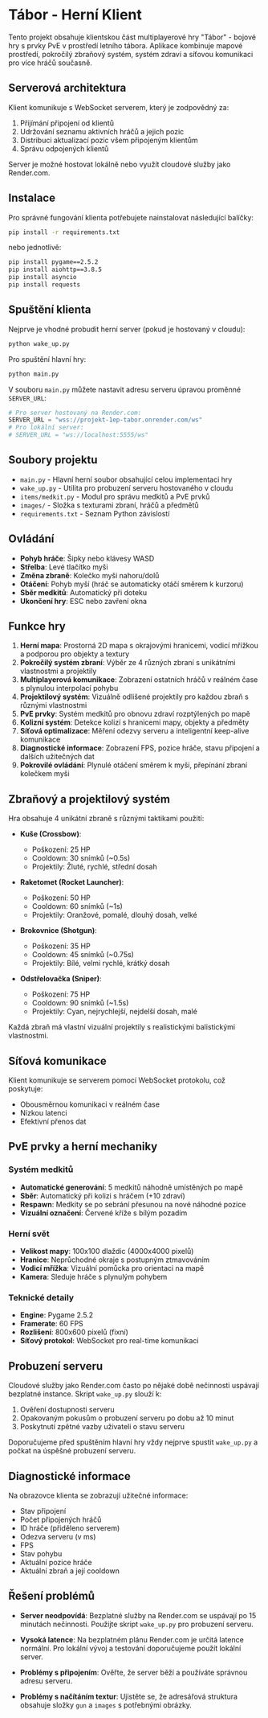 # Tábor - Herní Klient

Tento projekt obsahuje klientskou část multiplayerové hry "Tábor" - bojové hry s prvky PvE v prostředí letního tábora. Aplikace kombinuje mapové prostředí, pokročilý zbraňový systém, systém zdraví a síťovou komunikaci pro více hráčů současně.

## Serverová architektura

Klient komunikuje s WebSocket serverem, který je zodpovědný za:

1. Přijímání připojení od klientů
2. Udržování seznamu aktivních hráčů a jejich pozic
3. Distribuci aktualizací pozic všem připojeným klientům
4. Správu odpojených klientů

Server je možné hostovat lokálně nebo využít cloudové služby jako Render.com.

## Instalace

Pro správné fungování klienta potřebujete nainstalovat následující balíčky:

```bash
pip install -r requirements.txt
```

nebo jednotlivě:

```bash
pip install pygame==2.5.2
pip install aiohttp==3.8.5
pip install asyncio
pip install requests
```

## Spuštění klienta

Nejprve je vhodné probudit herní server (pokud je hostovaný v cloudu):

```bash
python wake_up.py
```

Pro spuštění hlavní hry:

```bash
python main.py
```

V souboru `main.py` můžete nastavit adresu serveru úpravou proměnné `SERVER_URL`:

```python
# Pro server hostovaný na Render.com:
SERVER_URL = "wss://projekt-1ep-tabor.onrender.com/ws"
# Pro lokální server:
# SERVER_URL = "ws://localhost:5555/ws"
```

## Soubory projektu

- `main.py` - Hlavní herní soubor obsahující celou implementaci hry
- `wake_up.py` - Utilita pro probuzení serveru hostovaného v cloudu
- `items/medkit.py` - Modul pro správu medkitů a PvE prvků
- `images/` - Složka s texturami zbraní, hráčů a předmětů
- `requirements.txt` - Seznam Python závislostí

## Ovládání

- **Pohyb hráče**: Šipky nebo klávesy WASD
- **Střelba**: Levé tlačítko myši
- **Změna zbraně**: Kolečko myši nahoru/dolů
- **Otáčení**: Pohyb myší (hráč se automaticky otáčí směrem k kurzoru)
- **Sběr medkitů**: Automatický při doteku
- **Ukončení hry**: ESC nebo zavření okna

## Funkce hry

1. **Herní mapa**: Prostorná 2D mapa s okrajovými hranicemi, vodicí mřížkou a podporou pro objekty a textury
2. **Pokročilý systém zbraní**: Výběr ze 4 různých zbraní s unikátními vlastnostmi a projektily
3. **Multiplayerová komunikace**: Zobrazení ostatních hráčů v reálném čase s plynulou interpolací pohybu
4. **Projektilový systém**: Vizuálně odlišené projektily pro každou zbraň s různými vlastnostmi
5. **PvE prvky**: Systém medkitů pro obnovu zdraví rozptýlených po mapě
6. **Kolizní systém**: Detekce kolizí s hranicemi mapy, objekty a předměty
7. **Síťová optimalizace**: Měření odezvy serveru a inteligentní keep-alive komunikace
8. **Diagnostické informace**: Zobrazení FPS, pozice hráče, stavu připojení a dalších užitečných dat
9. **Pokrovilé ovládání**: Plynulé otáčení směrem k myši, přepínání zbraní kolečkem myši

## Zbraňový a projektilový systém

Hra obsahuje 4 unikátní zbraně s různými taktikami použití:

- **Kuše (Crossbow)**: 
  - Poškození: 25 HP
  - Cooldown: 30 snímků (~0.5s)
  - Projektily: Žluté, rychlé, střední dosah
  
- **Raketomet (Rocket Launcher)**: 
  - Poškození: 50 HP  
  - Cooldown: 60 snímků (~1s)
  - Projektily: Oranžové, pomalé, dlouhý dosah, velké

- **Brokovnice (Shotgun)**: 
  - Poškození: 35 HP
  - Cooldown: 45 snímků (~0.75s) 
  - Projektily: Bílé, velmi rychlé, krátký dosah

- **Odstřelovačka (Sniper)**: 
  - Poškození: 75 HP
  - Cooldown: 90 snímků (~1.5s)
  - Projektily: Cyan, nejrychlejší, nejdelší dosah, malé

Každá zbraň má vlastní vizuální projektily s realistickými balistickými vlastnostmi.

## Síťová komunikace

Klient komunikuje se serverem pomocí WebSocket protokolu, což poskytuje:

- Obousměrnou komunikaci v reálném čase
- Nízkou latenci
- Efektivní přenos dat

## PvE prvky a herní mechaniky

### Systém medkitů
- **Automatické generování**: 5 medkitů náhodně umístěných po mapě
- **Sběr**: Automatický při kolizi s hráčem (+10 zdraví)
- **Respawn**: Medkity se po sebrání přesunou na nové náhodné pozice
- **Vizuální označení**: Červené kříže s bílým pozadím

### Herní svět
- **Velikost mapy**: 100x100 dlaždic (4000x4000 pixelů)
- **Hranice**: Neprůchodné okraje s postupným ztmavováním
- **Vodicí mřížka**: Vizuální pomůcka pro orientaci na mapě
- **Kamera**: Sleduje hráče s plynulým pohybem

### Teknické detaily
- **Engine**: Pygame 2.5.2
- **Framerate**: 60 FPS
- **Rozlišení**: 800x600 pixelů (fixní)
- **Síťový protokol**: WebSocket pro real-time komunikaci

## Probuzení serveru

Cloudové služby jako Render.com často po nějaké době nečinnosti uspávají bezplatné instance. Skript `wake_up.py` slouží k:

1. Ověření dostupnosti serveru
2. Opakovaným pokusům o probuzení serveru po dobu až 10 minut
3. Poskytnutí zpětné vazby uživateli o stavu serveru

Doporučujeme před spuštěním hlavní hry vždy nejprve spustit `wake_up.py` a počkat na úspěšné probuzení serveru.

## Diagnostické informace

Na obrazovce klienta se zobrazují užitečné informace:

- Stav připojení
- Počet připojených hráčů
- ID hráče (přiděleno serverem)
- Odezva serveru (v ms)
- FPS
- Stav pohybu
- Aktuální pozice hráče
- Aktuální zbraň a její cooldown

## Řešení problémů

- **Server neodpovídá**: Bezplatné služby na Render.com se uspávají po 15 minutách nečinnosti. Použijte skript `wake_up.py` pro probuzení serveru.

- **Vysoká latence**: Na bezplatném plánu Render.com je určitá latence normální. Pro lokální vývoj a testování doporučujeme použít lokální server.

- **Problémy s připojením**: Ověřte, že server běží a používáte správnou adresu serveru.

- **Problémy s načítáním textur**: Ujistěte se, že adresářová struktura obsahuje složky `gun` a `images` s potřebnými obrázky.
